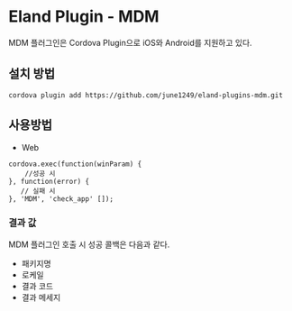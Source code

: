# Eland Plugin - MDM
MDM 플러그인은 Cordova Plugin으로 iOS와 Android를 지원하고 있다.

## 설치 방법
```
cordova plugin add https://github.com/june1249/eland-plugins-mdm.git
```

## 사용방법
* Web
```
cordova.exec(function(winParam) {
    //성공 시
}, function(error) {
   // 실패 시
}, 'MDM', 'check_app' []);
```
### 결과 값
MDM 플러그인 호출 시 성공 콜백은 다음과 같다.
- 패키지명
- 로케일
- 결과 코드
- 결과 메세지
